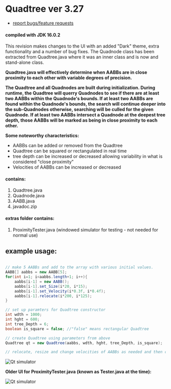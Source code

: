 # Quadtree ver 3.27

- <a href="mailto:ajf.digitals@gmail.com">report bugs/feature requests</a>

#### compiled with JDK 16.0.2

This revision makes changes to the UI with an added "Dark" theme, extra functionality and a number of bug fixes. The Quadnode class has been extracted from Quadtree.java where it was an inner class and is now and stand-alone class.

<b>Quadtree.java will effectively determine when AABBs are in close proximity to each other with variable degrees of precision.
    
The Quadtree and all Quadnodes are built during initialization. During runtime, the Quadtree will querry Quadnodes to see if there are at least two AABBs within the Quadnode's bounds. If at least two AABBs are found within the Quadnode's bounds, the search will continue deeper into the sub-Quadnodes otherwise, searching will be culled for the given Quadnode. If at least two AABBs intersect a Quadnode at the deepest tree depth, those AABBs will be marked as being in close proximity to each other.
    
Some noteworthy characteristics:</b>
- AABBs can be added or removed from the Quadtree
- Quadtree can be squared or rectangulated in real time
- tree depth can be increased or decreased allowing variability in what is considered "close proximity"
- Velocities of AABBs can be increased or decreased

#### contains: 
1. Quadtree.java
2. Quadnode.java
3. AABB.java
5. javadoc.zip

#### extras folder contains:
1. ProximityTester.java (windowed simulator for testing - not needed for normal use)

## example usage:
```java

// make 5 AABBs and add to the array with various initial values.
AABB[] aabbs = new AABB[5];
for(int i=1; i<aabbs.length+1; i++){
    aabbs[i-1] = new AABB();
    aabbs[i-1].set_Size(i*20, i*15);
    aabbs[i-1].set_Velocity(i*0.3f, i*0.4f);
    aabbs[i-1].relocate(i*200, i*125);
}

// set up paramters for Quadtree constructor
int wdth = 1000;
int hght = 600;
int tree_Depth = 6;
boolean is_square = false; //"false" means rectangular Quadtree

// create Quadtree using parameters from above
Quadtree qt = new Quadtree(aabbs, wdth, hght, tree_Depth, is_square);

// relocate, resize and change velocities of AABBs as needed and then call qt.update();
```
![Qt simulator](https://github.com/digitalAJF/Images/blob/master/Quadtree/qt.png)

<b>Older UI for ProximityTester.java (known as Tester.java at the time):</b>

![Qt simulator](https://github.com/digitalAJF/Images/blob/master/Quadtree/ui_old.png)
